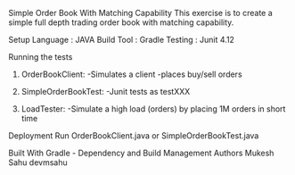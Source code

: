 Simple Order Book With Matching Capability
This exercise is to create a simple full depth trading order book with matching capability.

Setup
Language : JAVA
Build Tool : Gradle
Testing : Junit 4.12

Running the tests
1. OrderBookClient:
        -Simulates a client
        -places buy/sell orders
        
2. SimpleOrderBookTest:
    -Junit tests as testXXX
 
3. LoadTester:
    -Simulate a high load (orders) by placing 1M orders in short time  
    
Deployment
Run OrderBookClient.java or SimpleOrderBookTest.java

Built With
Gradle - Dependency and Build Management
Authors
Mukesh Sahu devmsahu
